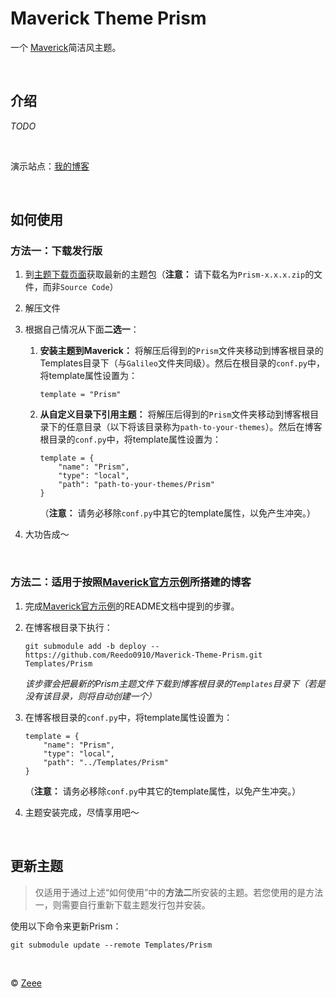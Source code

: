 # Maverick Theme Prism

一个 [Maverick](https://github.com/AlanDecode/Maverick)简洁风主题。

&nbsp;

## 介绍

*TODO*

&nbsp;

演示站点：[我的博客](https://www.akari-mori.com/)

&nbsp;

## 如何使用

### 方法一：下载发行版

1. 到[主题下载页面](https://github.com/Reedo0910/Maverick-Theme-Prism/releases)获取最新的主题包（**注意：** 请下载名为`Prism-x.x.x.zip`的文件，而非`Source Code`）

2. 解压文件

3. 根据自己情况从下面**二选一**：

   1. **安装主题到Maverick：** 将解压后得到的`Prism`文件夹移动到博客根目录的Templates目录下（与`Galileo`文件夹同级）。然后在根目录的`conf.py`中，将template属性设置为：

      ```
      template = "Prism"
      ```
      
   2. **从自定义目录下引用主题：** 将解压后得到的`Prism`文件夹移动到博客根目录下的任意目录（以下将该目录称为`path-to-your-themes`）。然后在博客根目录的`conf.py`中，将template属性设置为：

      ```
      template = {
          "name": "Prism",
          "type": "local",
          "path": "path-to-your-themes/Prism"
      }
      ```

      （**注意：** 请务必移除`conf.py`中其它的template属性，以免产生冲突。）

4. 大功告成～

&nbsp;

### 方法二：适用于按照[Maverick官方示例](https://github.com/AlanDecode/Blog-With-GitHub-Boilerplate)所搭建的博客

1. 完成[Maverick官方示例](https://github.com/AlanDecode/Blog-With-GitHub-Boilerplate)的README文档中提到的步骤。

2. 在博客根目录下执行：

   ```
   git submodule add -b deploy -- https://github.com/Reedo0910/Maverick-Theme-Prism.git Templates/Prism
   ```

   *该步骤会把最新的Prism主题文件下载到博客根目录的`Templates`目录下（若是没有该目录，则将自动创建一个）*

3. 在博客根目录的`conf.py`中，将template属性设置为：

   ```
   template = {
       "name": "Prism",
       "type": "local",
       "path": "../Templates/Prism"
   }
   ```

   （**注意：** 请务必移除`conf.py`中其它的template属性，以免产生冲突。）

4. 主题安装完成，尽情享用吧～

&nbsp;

## 更新主题

> 仅适用于通过上述“如何使用”中的**方法二**所安装的主题。若您使用的是方法一，则需要自行重新下载主题发行包并安装。

使用以下命令来更新Prism：

```
git submodule update --remote Templates/Prism
```

&nbsp;

© [Zeee](https://github.com/Reedo0910)